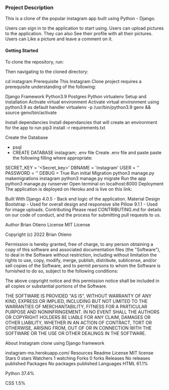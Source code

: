 ### Project Description
This is a clone of the popular instagram app built using Python - Django.

Users can sign in to the application to start using.
Users can upload pictures to the application.
They can also See their profile with all their pictures.
Users can Like a picture and leave a comment on it.

#### Getting Started
To clone the repository, run:

Then navigating to the cloned directory:

cd instagram
Prerequisite
This Instagram Clone project requires a prerequisite understanding of the following:

Django Framework
Python3.9
Postgres
Python virtualenv
Setup and installation
Activate virtual environment
Activate virtual environment using python3.9 as default handler virtualenv -p /usr/bin/python3.9 genv && source genv/bin/activate

Install dependancies
Install dependancies that will create an environment for the app to run pip3 install -r requirements.txt

Create the Database
- psql
- CREATE DATABASE instagram;
.env file
Create .env file and paste paste the following filling where appropriate:

SECRET_KEY = '<Secret_key>'
DBNAME = 'instagram'
USER = '<Username>'
PASSWORD = '<password>'
DEBUG = True
Run initial Migration
python3 manage.py makemigrations instagram
python3 manage.py migrate
Run the app
python3 manage.py runserver
Open terminal on localhost:8000
Deployment
The application is deployed on Heroku and is live on this link:



Built With
Django 4.0.5 - Back end logic of the application.
Material Design Bootstrap - Used for overall design and responsive site
Pillow 9.1.1 - Used for image uploads.
Contributing
Please read CONTRIBUTING.md for details on our code of conduct, and the process for submitting pull requests to us.

Author
    Brian Otieno
License
MIT License

Copyright (c) 2022 Brian Otieno

Permission is hereby granted, free of charge, to any person obtaining a copy of this software and associated documentation files (the "Software"), to deal in the Software without restriction, including without limitation the rights to use, copy, modify, merge, publish, distribute, sublicense, and/or sell copies of the Software, and to permit persons to whom the Software is furnished to do so, subject to the following conditions:

The above copyright notice and this permission notice shall be included in all copies or substantial portions of the Software.

THE SOFTWARE IS PROVIDED "AS IS", WITHOUT WARRANTY OF ANY KIND, EXPRESS OR IMPLIED, INCLUDING BUT NOT LIMITED TO THE WARRANTIES OF MERCHANTABILITY, FITNESS FOR A PARTICULAR PURPOSE AND NONINFRINGEMENT. IN NO EVENT SHALL THE AUTHORS OR COPYRIGHT HOLDERS BE LIABLE FOR ANY CLAIM, DAMAGES OR OTHER LIABILITY, WHETHER IN AN ACTION OF CONTRACT, TORT OR OTHERWISE, ARISING FROM, OUT OF OR IN CONNECTION WITH THE SOFTWARE OR THE USE OR OTHER DEALINGS IN THE SOFTWARE.

About
Instagram clone using Django framework

instagram-ms.herokuapp.com/
Resources
 Readme
License
 MIT license
Stars
 0 stars
Watchers
 1 watching
Forks
 0 forks
Releases
No releases published
Packages
No packages published
Languages
HTML
61.1%
 
Python
37.4%
 
CSS
1.5%

